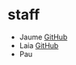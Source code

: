 # staff

- Jaume [GitHub](https://github.com/jaumeserr)
- Laia [GitHub](https://github.com/laia89)
- Pau